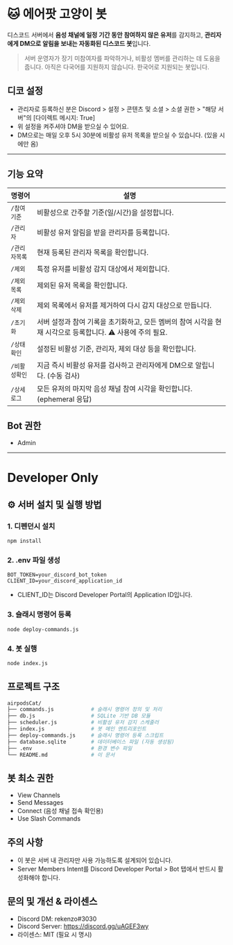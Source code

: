 # 🐱 에어팟 고양이 봇

디스코드 서버에서 **음성 채널에 일정 기간 동안 참여하지 않은 유저**를 감지하고,
**관리자에게 DM으로 알림을 보내는 자동화된 디스코드 봇**입니다.

> 서버 운영자가 장기 미참여자를 파악하거나, 비활성 멤버를 관리하는 데 도움을 줍니다.
> 아직은 다국어를 지원하지 않습니다. 한국어로 지원되는 봇입니다.

## 디코 설정
- 관리자로 등록하신 분은 Discord > 설정 > 콘텐츠 및 소셜 > 소셜 권한 > "해당 서버"의 [다이렉트 메시지: True]
- 위 설정을 켜주셔야 DM을 받으실 수 있어요.
- DM으로는 매일 오후 5시 30분에 비활성 유저 목록을 받으실 수 있습니다. (있을 시에만 옴)

---

## 기능 요약

| 명령어      | 설명                                                |
| -------- | ------------------------------------------------- |
| `/참여기준`  | 비활성으로 간주할 기준(일/시간)을 설정합니다.                        |
| `/관리자`   | 비활성 유저 알림을 받을 관리자를 등록합니다.                         |
| `/관리자목록` | 현재 등록된 관리자 목록을 확인합니다.                             |
| `/제외`    | 특정 유저를 비활성 감지 대상에서 제외합니다.                         |
| `/제외목록`  | 제외된 유저 목록을 확인합니다.                                 |
| `/제외삭제`  | 제외 목록에서 유저를 제거하여 다시 감지 대상으로 만듭니다.                 |
| `/초기화`   | 서버 설정과 참여 기록을 초기화하고, 모든 멤버의 참여 시각을 현재 시각으로 등록합니다. ⚠️ 사용에 주의 필요.|
| `/상태확인`  | 설정된 비활성 기준, 관리자, 제외 대상 등을 확인합니다.                  |
| `/비활성확인` | 지금 즉시 비활성 유저를 검사하고 관리자에게 DM으로 알립니다. (수동 검사)       |
| `/상세로그`  | 모든 유저의 마지막 음성 채널 참여 시각을 확인합니다. (ephemeral 응답)     |


## Bot 권한
- Admin
---

# Developer Only

## ⚙ 서버 설치 및 실행 방법

### 1. 디펜던시 설치

```bash
npm install
```

### 2. .env 파일 생성

```env
BOT_TOKEN=your_discord_bot_token
CLIENT_ID=your_discord_application_id
```
- CLIENT_ID는 Discord Developer Portal의 Application ID입니다.

### 3. 슬래시 명령어 등록
```bash
node deploy-commands.js
```

### 4. 봇 실행
```bash
node index.js
```

## 프로젝트 구조
```bash
airpodsCat/
├── commands.js            # 슬래시 명령어 정의 및 처리
├── db.js                  # SQLite 기반 DB 모듈
├── scheduler.js           # 비활성 유저 감지 스케줄러
├── index.js               # 봇 메인 엔트리포인트
├── deploy-commands.js     # 슬래시 명령어 등록 스크립트
├── database.sqlite        # 데이터베이스 파일 (자동 생성됨)
├── .env                   # 환경 변수 파일
└── README.md              # 이 문서
```

## 봇 최소 권한
- View Channels
- Send Messages
- Connect (음성 채널 접속 확인용)
- Use Slash Commands

## 주의 사항
- 이 봇은 서버 내 관리자만 사용 가능하도록 설계되어 있습니다.
- Server Members Intent를 Discord Developer Portal > Bot 탭에서 반드시 활성화해야 합니다.

## 문의 및 개선 & 라이센스
- Discord DM: rekenzo#3030
- Discord Server: https://discord.gg/uAGEF3wy
- 라이센스: MIT (필요 시 명시)
